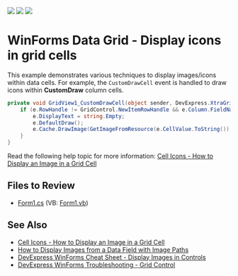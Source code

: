 <!-- default badges list -->
![](https://img.shields.io/endpoint?url=https://codecentral.devexpress.com/api/v1/VersionRange/128631092/23.1.3%2B)
[![](https://img.shields.io/badge/Open_in_DevExpress_Support_Center-FF7200?style=flat-square&logo=DevExpress&logoColor=white)](https://supportcenter.devexpress.com/ticket/details/E605)
[![](https://img.shields.io/badge/📖_How_to_use_DevExpress_Examples-e9f6fc?style=flat-square)](https://docs.devexpress.com/GeneralInformation/403183)
<!-- default badges end -->

# WinForms Data Grid - Display icons in grid cells

This example demonstrates various techniques to display images/icons within data cells. For example, the `CustomDrawCell` event is handled to draw icons within **CustomDraw** column cells.

```csharp
private void GridView1_CustomDrawCell(object sender, DevExpress.XtraGrid.Views.Base.RowCellCustomDrawEventArgs e) {
    if (e.RowHandle != GridControl.NewItemRowHandle && e.Column.FieldName == "CustomDraw") {
        e.DisplayText = string.Empty;
        e.DefaultDraw();
        e.Cache.DrawImage(GetImageFromResource(e.CellValue.ToString()), e.Bounds.X, e.Bounds.Y);
    }
}
```
Read the following help topic for more information: [Cell Icons - How to Display an Image in a Grid Cell](https://docs.devexpress.com/WindowsForms/643/controls-and-libraries/data-grid/views/grid-view/cells#icons)


## Files to Review

* [Form1.cs](./CS/Form1.cs) (VB: [Form1.vb](./VB/Form1.vb))


## See Also

* [Cell Icons - How to Display an Image in a Grid Cell](https://docs.devexpress.com/WindowsForms/643/controls-and-libraries/data-grid/views/grid-view/cells#icons)
* [How to Display Images from a Data Field with Image Paths](https://docs.devexpress.com/WindowsForms/403845/controls-and-libraries/data-grid/examples/data-presentation/how-to-display-images-from-url)
* [DevExpress WinForms Cheat Sheet - Display Images in Controls](https://go.devexpress.com/CheatSheets_WinForms_Examples_T914488.aspx)
* [DevExpress WinForms Troubleshooting - Grid Control](https://go.devexpress.com/CheatSheets_WinForms_Examples_T934742.aspx)



